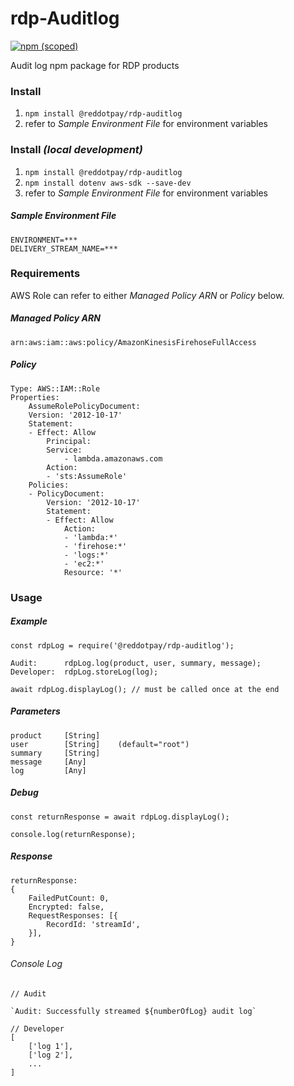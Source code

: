 # rdp-Auditlog
[![npm (scoped)](https://img.shields.io/npm/v/@reddotpay/rdp-auditlog.svg)](https://www.npmjs.com/package/@reddotpay/rdp-auditlog)

Audit log npm package for RDP products

### Install
1. `npm install @reddotpay/rdp-auditlog`
2. refer to *Sample Environment File* for environment variables

### Install *(local development)*
1. `npm install @reddotpay/rdp-auditlog`
2. `npm install dotenv aws-sdk --save-dev`
3. refer to *Sample Environment File*  for environment variables

##### Sample Environment File
```
ENVIRONMENT=***
DELIVERY_STREAM_NAME=***
```

### Requirements
AWS Role can refer to either *Managed Policy ARN* or *Policy* below.

##### Managed Policy ARN
```
arn:aws:iam::aws:policy/AmazonKinesisFirehoseFullAccess
```
##### Policy
```
Type: AWS::IAM::Role
Properties:
    AssumeRolePolicyDocument:
    Version: '2012-10-17'
    Statement:
    - Effect: Allow
        Principal:
        Service:
            - lambda.amazonaws.com
        Action:
        - 'sts:AssumeRole'
    Policies:
    - PolicyDocument:
        Version: '2012-10-17'
        Statement:
        - Effect: Allow
            Action:
            - 'lambda:*'
            - 'firehose:*'
            - 'logs:*'
            - 'ec2:*'
            Resource: '*'
```

### Usage

##### Example
```
const rdpLog = require('@reddotpay/rdp-auditlog');

Audit:      rdpLog.log(product, user, summary, message);
Developer:  rdpLog.storeLog(log);

await rdpLog.displayLog(); // must be called once at the end
```

##### Parameters
```
product     [String]
user        [String]    (default="root")
summary     [String]
message     [Any]
log         [Any]
```

##### Debug
```
const returnResponse = await rdpLog.displayLog();

console.log(returnResponse);
```

##### Response
```
returnResponse:
{
    FailedPutCount: 0,
    Encrypted: false,
    RequestResponses: [{
        RecordId: 'streamId',
    }],
}
```
###### Console Log
```
// Audit

`Audit: Successfully streamed ${numberOfLog} audit log`
```
```
// Developer
[
    ['log 1'],
    ['log 2'],
    ...
]
```

